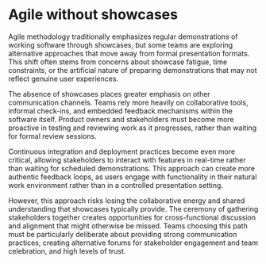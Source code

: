 # Agile without showcases

Agile methodology traditionally emphasizes regular demonstrations of working software through showcases, but some teams are exploring alternative approaches that move away from formal presentation formats. This shift often stems from concerns about showcase fatigue, time constraints, or the artificial nature of preparing demonstrations that may not reflect genuine user experiences.

The absence of showcases places greater emphasis on other communication channels. Teams rely more heavily on collaborative tools, informal check-ins, and embedded feedback mechanisms within the software itself. Product owners and stakeholders must become more proactive in testing and reviewing work as it progresses, rather than waiting for formal review sessions.

Continuous integration and deployment practices become even more critical, allowing stakeholders to interact with features in real-time rather than waiting for scheduled demonstrations. This approach can create more authentic feedback loops, as users engage with functionality in their natural work environment rather than in a controlled presentation setting.

However, this approach risks losing the collaborative energy and shared understanding that showcases typically provide. The ceremony of gathering stakeholders together creates opportunities for cross-functional discussion and alignment that might otherwise be missed. Teams choosing this path must be particularly deliberate about providing strong communication practices, creating alternative forums for stakeholder engagement and team celebration, and high levels of trust.
